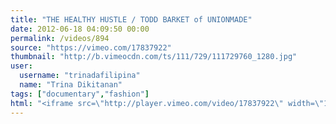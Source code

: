 ```yaml
---
title: "THE HEALTHY HUSTLE / TODD BARKET of UNIONMADE"
date: 2012-06-18 04:09:50 00:00
permalink: /videos/894
source: "https://vimeo.com/17837922"
thumbnail: "http://b.vimeocdn.com/ts/111/729/111729760_1280.jpg"
user:
  username: "trinadafilipina"
  name: "Trina Dikitanan"
tags: ["documentary","fashion"]
html: "<iframe src=\"http://player.vimeo.com/video/17837922\" width=\"1280\" height=\"720\" frameborder=\"0\" webkitAllowFullScreen mozallowfullscreen allowFullScreen></iframe>"
---
```


